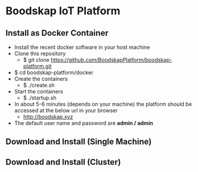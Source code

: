 # Boodskap IoT Platform

## Install as Docker Container

+ Install the recent docker software in your host machine
+ Clone this repository
    + $ git clone https://github.com/BoodskapPlatform/boodskap-platform.git
+ $ cd boodskap-platform/docker
+ Create the containers
    + $ ./create.sh
+ Start the containers
    + $ ./startup.sh
+ In about 5-6 minutes (depends on your machine) the platform should be accessed at the below url in your browser
    + http://boodskap.xyz
+ The default user name and password are **admin / admin**

## Download and Install (Single Machine)

## Download and Install (Cluster)


